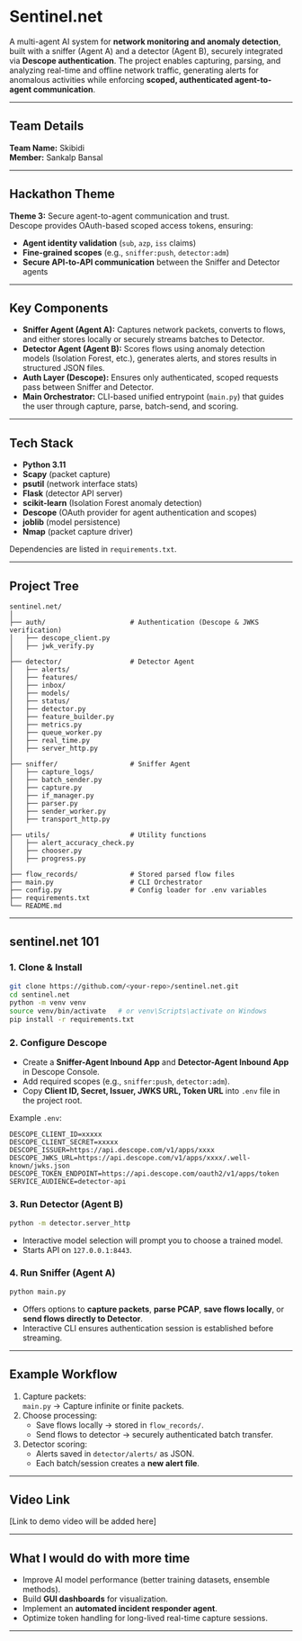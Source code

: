 # Sentinel.net

A multi-agent AI system for **network monitoring and anomaly detection**, built with a sniffer (Agent A) and a detector (Agent B), securely integrated via **Descope authentication**. The project enables capturing, parsing, and analyzing real-time and offline network traffic, generating alerts for anomalous activities while enforcing **scoped, authenticated agent-to-agent communication**.

---

## Team Details

**Team Name:** Skibidi  
**Member:** Sankalp Bansal

---

## Hackathon Theme

**Theme 3:** Secure agent-to-agent communication and trust.  
Descope provides OAuth-based scoped access tokens, ensuring:

- **Agent identity validation** (`sub`, `azp`, `iss` claims)
- **Fine-grained scopes** (e.g., `sniffer:push`, `detector:adm`)
- **Secure API-to-API communication** between the Sniffer and Detector agents

---

## Key Components

- **Sniffer Agent (Agent A):** Captures network packets, converts to flows, and either stores locally or securely streams batches to Detector.
- **Detector Agent (Agent B):** Scores flows using anomaly detection models (Isolation Forest, etc.), generates alerts, and stores results in structured JSON files.
- **Auth Layer (Descope):** Ensures only authenticated, scoped requests pass between Sniffer and Detector.
- **Main Orchestrator:** CLI-based unified entrypoint (`main.py`) that guides the user through capture, parse, batch-send, and scoring.

---

## Tech Stack

- **Python 3.11**
- **Scapy** (packet capture)
- **psutil** (network interface stats)
- **Flask** (detector API server)
- **scikit-learn** (Isolation Forest anomaly detection)
- **Descope** (OAuth provider for agent authentication and scopes)
- **joblib** (model persistence)
- **Nmap** (packet capture driver)

Dependencies are listed in `requirements.txt`.

---

## Project Tree

```plaintext
sentinel.net/
│
├── auth/                     # Authentication (Descope & JWKS verification)
│   ├── descope_client.py
│   ├── jwk_verify.py
│
├── detector/                 # Detector Agent
│   ├── alerts/
│   ├── features/
│   ├── inbox/
│   ├── models/
│   ├── status/
│   ├── detector.py
│   ├── feature_builder.py
│   ├── metrics.py
│   ├── queue_worker.py
│   ├── real_time.py
│   ├── server_http.py
│
├── sniffer/                  # Sniffer Agent
│   ├── capture_logs/
│   ├── batch_sender.py
│   ├── capture.py
│   ├── if_manager.py
│   ├── parser.py
│   ├── sender_worker.py
│   ├── transport_http.py
│
├── utils/                    # Utility functions
│   ├── alert_accuracy_check.py
│   ├── chooser.py
│   ├── progress.py
│
├── flow_records/             # Stored parsed flow files
├── main.py                   # CLI Orchestrator
├── config.py                 # Config loader for .env variables
├── requirements.txt
└── README.md

```

---

## sentinel.net 101

### 1. Clone & Install

```bash
git clone https://github.com/<your-repo>/sentinel.net.git
cd sentinel.net
python -m venv venv
source venv/bin/activate   # or venv\Scripts\activate on Windows
pip install -r requirements.txt
```

### 2. Configure Descope

- Create a **Sniffer-Agent Inbound App** and **Detector-Agent Inbound App** in Descope Console.
- Add required scopes (e.g., `sniffer:push`, `detector:adm`).
- Copy **Client ID, Secret, Issuer, JWKS URL, Token URL** into `.env` file in the project root.

Example `.env`:

```env
DESCOPE_CLIENT_ID=xxxxx
DESCOPE_CLIENT_SECRET=xxxxx
DESCOPE_ISSUER=https://api.descope.com/v1/apps/xxxx
DESCOPE_JWKS_URL=https://api.descope.com/v1/apps/xxxx/.well-known/jwks.json
DESCOPE_TOKEN_ENDPOINT=https://api.descope.com/oauth2/v1/apps/token
SERVICE_AUDIENCE=detector-api
```

### 3. Run Detector (Agent B)

```bash
python -m detector.server_http
```

- Interactive model selection will prompt you to choose a trained model.
- Starts API on `127.0.0.1:8443`.

### 4. Run Sniffer (Agent A)

```bash
python main.py
```

- Offers options to **capture packets**, **parse PCAP**, **save flows locally**, or **send flows directly to Detector**.
- Interactive CLI ensures authentication session is established before streaming.

---

## Example Workflow

1. Capture packets:  
   `main.py` → Capture infinite or finite packets.
2. Choose processing:
   - Save flows locally → stored in `flow_records/`.
   - Send flows to detector → securely authenticated batch transfer.
3. Detector scoring:
   - Alerts saved in `detector/alerts/` as JSON.
   - Each batch/session creates a **new alert file**.

---

## Video Link

[Link to demo video will be added here]

---

## What I would do with more time

- Improve AI model performance (better training datasets, ensemble methods).
- Build **GUI dashboards** for visualization.
- Implement an **automated incident responder agent**.
- Optimize token handling for long-lived real-time capture sessions.

---
